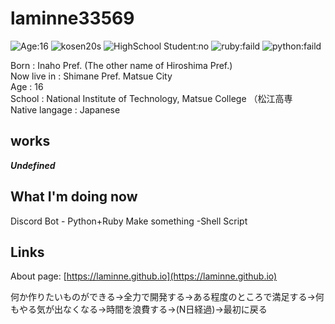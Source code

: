 # laminne33569
![Age:16](https://img.shields.io/badge/Age-16-green?style=for-the-badge)
![kosen20s](https://img.shields.io/badge/kosen-20s-skyblue?style=for-the-badge)
![HighSchool Student:no](https://img.shields.io/badge/HighSchool_Student-no-yellow?style=for-the-badge)
![ruby:faild](https://img.shields.io/badge/ruby-faild-red?style=for-the-badge)
![python:faild](https://img.shields.io/badge/python-faild-red?style=for-the-badge)

Born : Inaho Pref.  (The other name of Hiroshima Pref.)  
Now live in : Shimane Pref. Matsue City  
Age : 16  
School : National Institute of Technology, Matsue College （松江高専   
Native langage : Japanese  

## works
***Undefined***

## What I'm doing now
Discord Bot - Python+Ruby
Make something -Shell Script

## Links
About page: [https://laminne.github.io](https://laminne.github.io)

何か作りたいものができる->全力で開発する->ある程度のところで満足する->何もやる気が出なくなる->時間を浪費する->(N日経過)->最初に戻る
